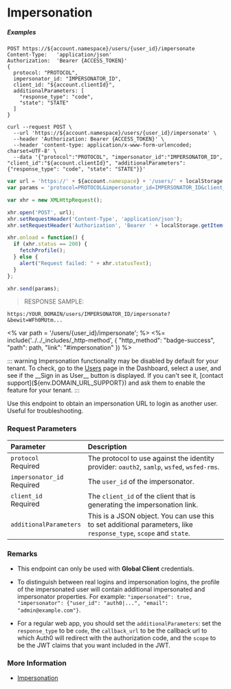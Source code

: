 # Impersonation

<h5 class="code-snippet-title">Examples</h5>

```http
POST https://${account.namespace}/users/{user_id}/impersonate
Content-Type:   'application/json'
Authorization:  'Bearer {ACCESS_TOKEN}'
{
  protocol: "PROTOCOL",
  impersonator_id: "IMPERSONATOR_ID",
  client_id: "${account.clientId}",
  additionalParameters: [
    "response_type": "code",
    "state": "STATE"
  ]
}
```

```shell
curl --request POST \
  --url 'https://${account.namespace}/users/{user_id}/impersonate' \
  --header 'Authorization: Bearer {ACCESS_TOKEN}' \
  --header 'content-type: application/x-www-form-urlencoded; charset=UTF-8' \
  --data '{"protocol":"PROTOCOL", "impersonator_id":"IMPERSONATOR_ID", "client_id":"${account.clientId}", "additionalParameters": {"response_type": "code", "state": "STATE"}}'
```

```javascript
var url = 'https://' + ${account.namespace} + '/users/' + localStorage.getItem('user_id') + '/impersonate';
var params = 'protocol=PROTOCOL&impersonator_id=IMPERSONATOR_ID&client_id=${account.clientId}';

var xhr = new XMLHttpRequest();

xhr.open('POST', url);
xhr.setRequestHeader('Content-Type', 'application/json');
xhr.setRequestHeader('Authorization', 'Bearer ' + localStorage.getItem('access_token'));

xhr.onload = function() {
  if (xhr.status == 200) {
    fetchProfile();
  } else {
    alert("Request failed: " + xhr.statusText);
  }
};

xhr.send(params);
```

> RESPONSE SAMPLE:

```text
https:/YOUR_DOMAIN/users/IMPERSONATOR_ID/impersonate?&bewit=WFh0MUtm...
```

<% var path = '/users/{user_id}/impersonate'; %>
<%=
include('../../_includes/_http-method', {
  "http_method": "badge-success",
  "path": path,
  "link": "#impersonation"
}) %>

::: warning
Impersonation functionality may be disabled by default for your tenant. To check, go to the [Users](${manage_url}/#/users) page in the Dashboard, select a user, and see if the __Sign in as User__ button is displayed. If you can't see it, [contact support](${env.DOMAIN_URL_SUPPORT}) and ask them to enable the feature for your tenant.
:::

Use this endpoint to obtain an impersonation URL to login as another user. Useful for troubleshooting.

### Request Parameters

| Parameter        | Description |
|:-----------------|:------------|
| `protocol` <br/><span class="label label-danger">Required</span> | The protocol to use against the identity provider: `oauth2`, `samlp`, `wsfed`, `wsfed-rms`. |
| `impersonator_id` <br/><span class="label label-danger">Required</span> | The `user_id` of the impersonator. |
| `client_id` <br/><span class="label label-danger">Required</span> | The  `client_id` of the client that is generating the impersonation link.|
| `additionalParameters` | This is a JSON object. You can use this to set additional parameters, like `response_type`, `scope` and `state`. |

### Remarks

- This endpoint can only be used with **Global Client** credentials.

- To distinguish between real logins and impersonation logins, the profile of the impersonated user will contain additional impersonated and impersonator properties. For example: `"impersonated": true, "impersonator": {"user_id": "auth0|...", "email": "admin@example.com"}`.

- For a regular web app, you should set the `additionalParameters`: set the `response_type` to be `code`, the `callback_url` to be the callback url to which Auth0 will redirect with the authorization code, and the `scope` to be the JWT claims that you want included in the JWT.


### More Information

- [Impersonation](/user-profile/user-impersonation)
